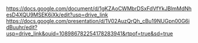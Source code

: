 https://docs.google.com/document/d/1gKZAoCWMbrDSxFdVfYkJBlmMdNhesD4XQU9MSEK6iXk/edit?usp=drive_link
https://docs.google.com/presentation/d/1V02AuzQrQh_cBu19NUGpn00G6idBuuhr/edit?usp=drive_link&ouid=108986782254178283941&rtpof=true&sd=true

